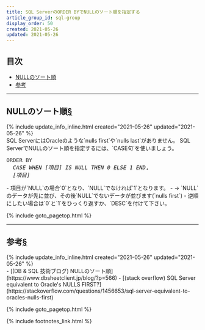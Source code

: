 ```yaml
---
title: SQL ServerのORDER BYでNULLのソート順を指定する
article_group_id: sql-group
display_order: 50
created: 2021-05-26
updated: 2021-05-26
---
```


## <a name="index">目次</a>

<ul id="index_ul">
<li><a href="#NULLのソート順">NULLのソート順</a></li>
<li><a href="#reference">参考</a></li>
</ul>

* * *
## <a name="NULLのソート順">NULLのソート順</a><a href="#NULLのソート順">§</a>
<div class="chapter-updated">{% include update_info_inline.html created="2021-05-26" updated="2021-05-26" %}</div>
SQL ServerにはOracleのような`nulls first`や`nulls last`がありません。  
SQL ServerでNULLのソート順を指定するには、`CASE句`を使いましょう。
<div class="code-box no-title">
<pre>
ORDER BY
  <em>CASE WHEN</em> <em class="blue">[項目]</em> <em>IS NULL THEN 0 ELSE 1 END</em>,
  <em class="blue">[項目]</em>
</pre>
</div>
- 項目が`NULL`の場合`0`となり、`NULL`でなければ`1`となります。
  - → `NULL`のデータが先に並び、その後`NULL`でないデータが並びます(`nulls first`)
- 逆順にしたい場合は`0`と`1`をひっくり返すか、`DESC`を付けて下さい。


{% include goto_pagetop.html %}

* * *
## <a name="reference">参考</a><a href="#reference">§</a>
<div class="chapter-updated">{% include update_info_inline.html created="2021-05-26" updated="2021-05-26" %}</div>
- [(DB & SQL 技術ブログ) NULLのソート順](https://www.dbsheetclient.jp/blog/?p=566)
- [(stack overflow) SQL Server equivalent to Oracle's NULLS FIRST?](https://stackoverflow.com/questions/1456653/sql-server-equivalent-to-oracles-nulls-first)

{% include goto_pagetop.html %}

{% include footnotes_link.html %}
